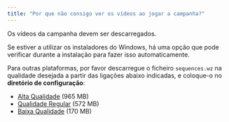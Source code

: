 ```yaml
---
title: "Por que não consigo ver os vídeos ao jogar a campanha?"
---
```


Os vídeos da campanha devem ser descarregados.

Se estiver a utilizar os instaladores do Windows, há uma opção que pode verificar durante a instalação para fazer isso automaticamente.

Para outras plataformas, por favor descarregue o ficheiro `sequences.wz` na qualidade desejada a partir das ligações abaixo indicadas, e coloque-o no **diretório de configuração**:

- [Alta Qualidade](https://sourceforge.net/projects/warzone2100/files/warzone2100/Videos/high-quality-en/sequences.wz/download) (965 MB)
- [Qualidade Regular](https://sourceforge.net/projects/warzone2100/files/warzone2100/Videos/standard-quality-en/sequences.wz/download) (572 MB)
- [Baixa Qualidade](https://sourceforge.net/projects/warzone2100/files/warzone2100/Videos/low-quality-en/sequences.wz/download) (170 MB)
